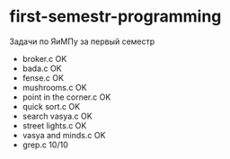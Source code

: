 # first-semestr-programming

Задачи по ЯиМПу за первый семестр
  * broker.c                   OK
  * bada.c                     OK
  * fense.c                    OK
  * mushrooms.c                OK
  * point in the corner.c      OK
  * quick sort.c               OK
  * search vasya.c             OK
  * street lights.c            OK
  * vasya and minds.c          OK
  * grep.c                  10/10
  
